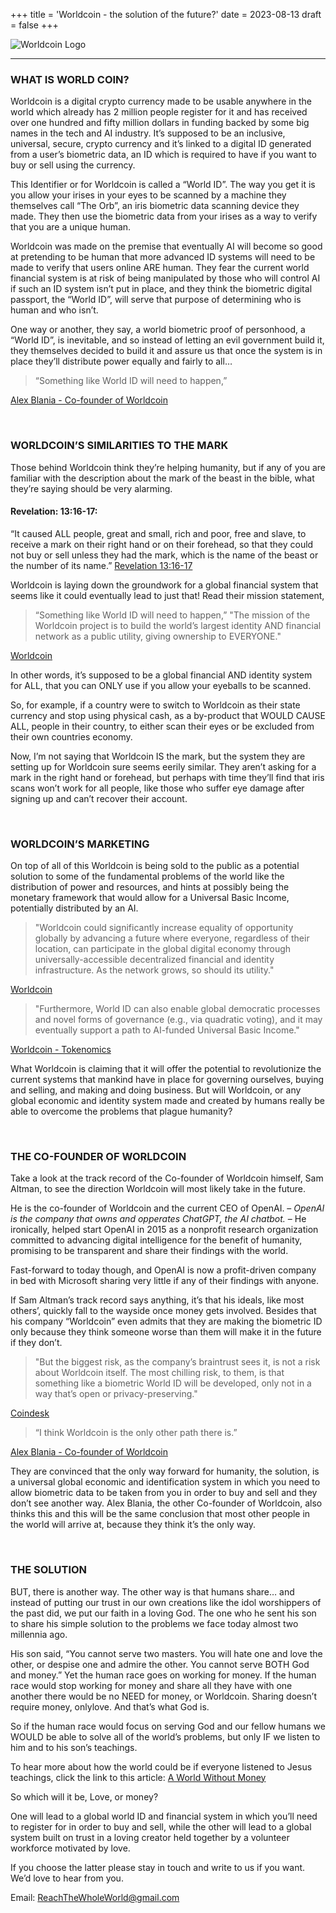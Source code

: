 +++
title = 'Worldcoin - the solution of the future?'
date = 2023-08-13
draft = false 
+++

![Worldcoin Logo](https://image.coinpedia.org/wp-content/uploads/2023/07/24192722/Worldcoin-img.webp)

___
### WHAT IS WORLD COIN?

Worldcoin is a digital crypto currency made to be usable anywhere in the world which already has 2 million people register for it and has received over one hundred and fifty million dollars in funding backed by some big names in the tech and AI industry. It’s supposed to be an inclusive, universal, secure, crypto currency and it’s linked to a digital ID generated from a user’s biometric data, an ID which is required to have if you want to buy or sell using the currency.

This Identifier or for Worldcoin is called a “World ID”. The way you get it is you allow your irises in your eyes to be scanned by a machine they themselves call “The Orb”, an iris biometric data scanning device they made. They then use the biometric data from your irises as a way to verify that you are a unique human.

Worldcoin was made on the premise that eventually AI will become so good at pretending to be human that more advanced ID systems will need to be made to verify that users online ARE human. They fear the current world financial system is at risk of being manipulated by those who will control AI if such an ID system isn’t put in place, and they think the biometric digital passport, the “World ID”, will serve that purpose of determining who is human and who isn’t.

One way or another, they say, a world biometric proof of personhood, a “World ID”, is inevitable, and so instead of letting an evil government build it, they themselves decided to build it and assure us that once the system is in place they’ll distribute power equally and fairly to all…

> “Something like World ID will need to happen,”

[Alex Blania - Co-founder of Worldcoin](https://www.coindesk.com/consensus-magazine/2023/07/24/the-untold-story-of-worldcoins-launch-inside-the-orb/)

&nbsp;
### WORLDCOIN’S SIMILARITIES TO THE MARK

Those behind Worldcoin think they’re helping humanity, but if any of you are familiar with the description about the mark of the beast in the bible, what they’re saying should be very alarming.

#### Revelation: 13:16-17:

“It caused ALL people, great and small, rich and poor, free and slave, to receive a mark on their right hand or on their forehead, so that they could not buy or sell unless they had the mark, which is the name of the beast or the number of its name.” [Revelation 13:16-17](https://www.biblegateway.com/passage/?search=Revelation+13%3A16-17&version=KJV)

Worldcoin is laying down the groundwork for a global financial system that seems like it could eventually lead to just that! Read their mission statement,

> “Something like World ID will need to happen,” "The mission of the Worldcoin project is to build the world’s largest identity AND financial network as a public utility, giving ownership to EVERYONE."

[Worldcoin](https://whitepaper.worldcoin.org/tokenomics)

In other words, it’s supposed to be a global financial AND identity system for ALL, that you can ONLY use if you allow your eyeballs to be scanned.

So, for example, if a country were to switch to Worldcoin as their state currency and stop using physical cash, as a by-product that WOULD CAUSE ALL, people in their country, to either scan their eyes or be excluded from their own countries economy.

Now, I’m not saying that Worldcoin IS the mark, but the system they are setting up for Worldcoin sure seems eerily similar. They aren’t asking for a mark in the right hand or forehead, but perhaps with time they’ll find that iris scans won’t work for all people, like those who suffer eye damage after signing up and can’t recover their account.

&nbsp;
### WORLDCOIN’S MARKETING

On top of all of this Worldcoin is being sold to the public as a potential solution to some of the fundamental problems of the world like the distribution of power and resources, and hints at possibly being the monetary framework that would allow for a Universal Basic Income, potentially distributed by an AI.

> "Worldcoin could significantly increase equality of opportunity globally by advancing a future where everyone, regardless of their location, can participate in the global digital economy through universally-accessible decentralized financial and identity infrastructure. As the network grows, so should its utility."

[Worldcoin](https://whitepaper.worldcoin.org/)

> "Furthermore, World ID can also enable global democratic processes and novel forms of governance (e.g., via quadratic voting), and it may eventually support a path to AI-funded Universal Basic Income."

[Worldcoin - Tokenomics](https://whitepaper.worldcoin.org/tokenomics)

What Worldcoin is claiming that it will offer the potential to revolutionize the current systems that mankind have in place for governing ourselves, buying and selling, and making and doing business. But will Worldcoin, or any global economic and identity system made and created by humans really be able to overcome the problems that plague humanity?

&nbsp;
### THE CO-FOUNDER OF WORLDCOIN

Take a look at the track record of the Co-founder of Worldcoin himself, Sam Altman, to see the direction Worldcoin will most likely take in the future.

He is the co-founder of Worldcoin and the current CEO of OpenAI. – _OpenAI is the company that owns and opperates ChatGPT, the AI chatbot._ – He ironically, helped start OpenAI in 2015 as a nonprofit research organization committed to advancing digital intelligence for the benefit of humanity, promising to be transparent and share their findings with the world.

Fast-forward to today though, and OpenAI is now a profit-driven company in bed with Microsoft sharing very little if any of their findings with anyone.

If Sam Altman’s track record says anything, it’s that his ideals, like most others’, quickly fall to the wayside once money gets involved. Besides that his company “Worldcoin” even admits that they are making the biometric ID only because they think someone worse than them will make it in the future if they don’t.

> "But the biggest risk, as the company’s braintrust sees it, is not a risk about Worldcoin itself. The most chilling risk, to them, is that something like a biometric World ID will be developed, only not in a way that’s open or privacy-preserving."

[Coindesk](https://www.coindesk.com/consensus-magazine/2023/07/24/the-untold-story-of-worldcoins-launch-inside-the-orb/)

> “I think Worldcoin is the only other path there is.”

[Alex Blania - Co-founder of Worldcoin](https://www.coindesk.com/consensus-magazine/2023/07/24/the-untold-story-of-worldcoins-launch-inside-the-orb/)

They are convinced that the only way forward for humanity, the solution, is a universal global economic and identification system in which you need to allow biometric data to be taken from you in order to buy and sell and they don’t see another way. Alex Blania, the other Co-founder of Worldcoin, also thinks this and this will be the same conclusion that most other people in the world will arrive at, because they think it’s the only way.

&nbsp;
### THE SOLUTION

BUT, there is another way. The other way is that humans share… and instead of putting our trust in our own creations like the idol worshippers of the past did, we put our faith in a loving God. The one who he sent his son to share his simple solution to the problems we face today almost two millennia ago.

His son said, “You cannot serve two masters. You will hate one and love the other, or despise one and admire the other. You cannot serve BOTH God and money.” Yet the human race goes on working for money. If the human race would stop working for money and share all they have with one another there would be no NEED for money, or Worldcoin. Sharing doesn’t require money, onlylove. And that’s what God is.

So if the human race would focus on serving God and our fellow humans we WOULD be able to solve all of the world’s problems, but only IF we listen to him and to his son’s teachings.

To hear more about how the world could be if everyone listened to Jesus teachings, click the link to this article: [A World Without Money](https://www.coindesk.com/consensus-magazine/2023/07/24/the-untold-story-of-worldcoins-launch-inside-the-orb/)

So which will it be, Love, or money?

One will lead to a global world ID and financial system in which you’ll need to register for in order to buy and sell, while the other will lead to a global system built on trust in a loving creator held together by a volunteer workforce motivated by love.

If you choose the latter please stay in touch and write to us if you want. We’d love to hear from you.

Email: ReachTheWholeWorld@gmail.com